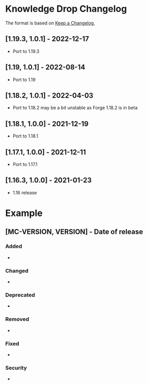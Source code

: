 # Knowledge Drop Changelog
The format is based on [Keep a Changelog](https://keepachangelog.com/en/1.0.0/),

## [1.19.3, 1.0.1] - 2022-12-17
- Port to 1.19.3

## [1.19, 1.0.1] - 2022-08-14
- Port to 1.19

## [1.18.2, 1.0.1] - 2022-04-03
- Port to 1.18.2 may be a bit unstable as Forge 1.18.2 is in beta

## [1.18.1, 1.0.0] - 2021-12-19
- Port to 1.18.1

## [1.17.1, 1.0.0] - 2021-12-11
- Port to 1.17.1

## [1.16.3, 1.0.0] - 2021-01-23
- 1.16 release

# Example
## [MC-VERSION, VERSION] - Date of release
### Added
- 
### Changed
- 
### Deprecated
- 
### Removed
- 
### Fixed
- 
### Security
- 

